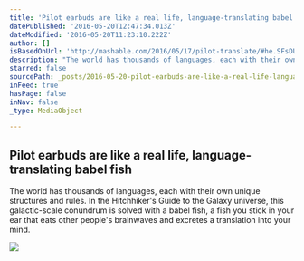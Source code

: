 ```yaml
---
title: 'Pilot earbuds are like a real life, language-translating babel fish'
datePublished: '2016-05-20T12:47:34.013Z'
dateModified: '2016-05-20T11:23:10.222Z'
author: []
isBasedOnUrl: 'http://mashable.com/2016/05/17/pilot-translate/#he.SFsDU3ZqI?utm_cid=mash-com-sav-desc-link'
description: "The world has thousands of languages, each with their own unique structures and rules. In the Hitchhiker's Guide to the Galaxy universe, this galactic-scale conundrum is solved with a babel fish, a fish you stick in your ear that eats other people's brainwaves and excretes a translation into your mind."
starred: false
sourcePath: _posts/2016-05-20-pilot-earbuds-are-like-a-real-life-language-translating-bab.md
inFeed: true
hasPage: false
inNav: false
_type: MediaObject

---
```

<article style=""><h1>Pilot earbuds are like a real life, language-translating babel fish</h1><p>The world has thousands of languages, each with their own unique structures and rules. In the Hitchhiker's Guide to the Galaxy universe, this galactic-scale conundrum is solved with a babel fish, a fish you stick in your ear that eats other people's brainwaves and excretes a translation into your mind.</p><img src="http://rack.0.mshcdn.com/media/ZgkyMDE2LzA1LzE3LzlhL2RkMGM1YWRlY2I5LmY5OTBiLmpwZwpwCXRodW1iCTEyMDB4OTYwMD4/44c4b4c4/60e/dd0c5adecb9144e784c320587c27ce32.jpg" /></article>